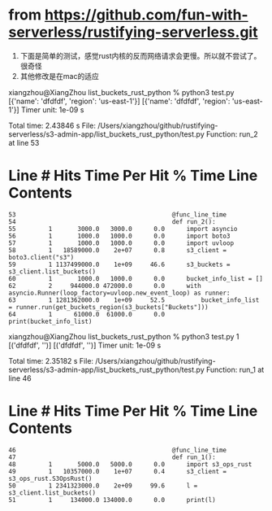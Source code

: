 # from https://github.com/fun-with-serverless/rustifying-serverless.git

1. 下面是简单的测试，感觉rust内核的反而网络请求会更慢。所以就不尝试了。很奇怪
2. 其他修改是在mac的适应

xiangzhou@XiangZhou list_buckets_rust_python % python3 test.py  
[{'name': 'dfdfdf', 'region': 'us-east-1'}]
[{'name': 'dfdfdf', 'region': 'us-east-1'}]
Timer unit: 1e-09 s

Total time: 2.43846 s
File: /Users/xiangzhou/github/rustifying-serverless/s3-admin-app/list_buckets_rust_python/test.py
Function: run_2 at line 53

Line #      Hits         Time  Per Hit   % Time  Line Contents
==============================================================
    53                                           @func_line_time
    54                                           def run_2():
    55         1       3000.0   3000.0      0.0      import asyncio
    56         1       1000.0   1000.0      0.0      import boto3
    57         1       1000.0   1000.0      0.0      import uvloop
    58         1   18589000.0    2e+07      0.8      s3_client = boto3.client("s3")
    59         1 1137499000.0    1e+09     46.6      s3_buckets = s3_client.list_buckets()
    60         1       1000.0   1000.0      0.0      bucket_info_list = []
    62         2     944000.0 472000.0      0.0      with asyncio.Runner(loop_factory=uvloop.new_event_loop) as runner:
    63         1 1281362000.0    1e+09     52.5          bucket_info_list = runner.run(get_buckets_region(s3_buckets["Buckets"]))
    64         1      61000.0  61000.0      0.0          print(bucket_info_list)

xiangzhou@XiangZhou list_buckets_rust_python % python3 test.py 1
[('dfdfdf', '')]
[('dfdfdf', '')]
Timer unit: 1e-09 s

Total time: 2.35182 s
File: /Users/xiangzhou/github/rustifying-serverless/s3-admin-app/list_buckets_rust_python/test.py
Function: run_1 at line 46

Line #      Hits         Time  Per Hit   % Time  Line Contents
==============================================================
    46                                           @func_line_time
    47                                           def run_1():
    48         1       5000.0   5000.0      0.0      import s3_ops_rust
    49         1   10357000.0    1e+07      0.4      s3_client = s3_ops_rust.S3OpsRust()
    50         1 2341323000.0    2e+09     99.6      l = s3_client.list_buckets()
    51         1     134000.0 134000.0      0.0      print(l)

